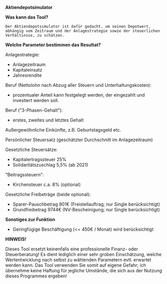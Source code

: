 **Aktiendepotsimulator**

**Was kann das Tool?**

`Der Aktiendepotsimulator ist dafür gedacht, um seinen Depotwert, abhängig vom Zeitraum und der Anlagestrategie sowie der steuerlichen Verhältinsse, zu schätzen.`

**Welche Parameter bestimmen das Resultat?**

Anlagestrategie:
- Anlagezeitraum
- Kapitaleinsatz
- Jahresrendite

Beruf (Nettolohn nach Abzug aller Steuern und Unterhaltungskosten):
- prozentualer Anteil kann festgelegt werden, der eingezahlt und investiert werden soll.

Beruf ("3-Phasen-Gehalt"):
- erstes, zweites und letztes Gehalt

Außergewöhnliche Einkünfte, z.B. Geburtstagsgeld etc.

Persönlicher Steuersatz (geschätzter Durchschnitt im Anlagezeitraum)

Gesetzliche Steuersätze:
- Kapitalertragssteuer 25%
- Solidaritätszuschlag 5,5% (ab 2021)

"Beitragssteuern":
- Kirchensteuer c.a. 8% (optional)

Gesetzliche Freibeträge (beide optional):
- Sparer-Pauschbetrag 801€ (Freistellauftrag; nur Single berücksichtigt)
- Grundfreibetrag 9744€ (NV-Bescheinigung; nur Single berücksichtigt)

**Sonstiges zur Funktion**
- Geringfügige Beschäftigung (<= 450€ / Monat) wird berücksichtigt

**HINWEIS!**

Dieses Tool ersetzt keinenfalls eine professionelle Finanz- oder Steuerberatung!
Es dient lediglich einer sehr groben Einschätzung, welche Wertentwicklung nach selbst zu wählenden Parametern evtl. erwartet werden kann.
Das Tool verwenden Sie somit auf eigene Gefahr;
ich übernehme keine Haftung für jegliche Umstände,
die sich aus der Nutzung dieses Programmes ergeben!
